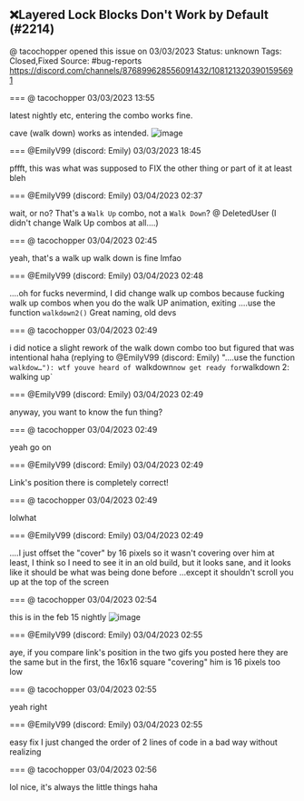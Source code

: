 ## ❌Layered Lock Blocks Don't Work by Default (#2214)
@ tacochopper opened this issue on 03/03/2023
Status: unknown
Tags: Closed,Fixed
Source: #bug-reports https://discord.com/channels/876899628556091432/1081213203901595691


=== @ tacochopper 03/03/2023 13:55

latest nightly etc, entering the combo works fine.

cave (walk down) works as intended.
![image](https://cdn.discordapp.com/attachments/1081213203901595691/1081213204438462516/zelda_AeUcxiR3kW.gif?ex=65eb18c3&is=65d8a3c3&hm=6ea1bad64d9413911dbf02608404b49aa2710f236cafc82066febf9764df6f9a&)

=== @EmilyV99 (discord: Emily) 03/03/2023 18:45

pffft, this was what was supposed to FIX the other thing
or part of it at least
bleh

=== @EmilyV99 (discord: Emily) 03/04/2023 02:37

wait, or no?
That's a `Walk Up` combo, not a `Walk Down`?
@ DeletedUser
(I didn't change Walk Up combos at all....)

=== @ tacochopper 03/04/2023 02:45

yeah, that's a walk up
walk down is fine lmfao

=== @EmilyV99 (discord: Emily) 03/04/2023 02:48

....oh
for fucks
nevermind, I did change walk up combos
because fucking
walk up combos
when you do the walk UP animation, exiting
....use the function `walkdown2()`
Great naming, old devs

=== @ tacochopper 03/04/2023 02:49

i did notice a slight rework of the walk down combo too but figured that was intentional haha
(replying to @EmilyV99 (discord: Emily) "....use the function `walkdow…"): wtf
youve heard of `walkdown` now get ready for `walkdown 2: walking up`

=== @EmilyV99 (discord: Emily) 03/04/2023 02:49

anyway, you want to know the fun thing?

=== @ tacochopper 03/04/2023 02:49

yeah go on

=== @EmilyV99 (discord: Emily) 03/04/2023 02:49

Link's position there is completely correct!

=== @ tacochopper 03/04/2023 02:49

lolwhat

=== @EmilyV99 (discord: Emily) 03/04/2023 02:49

....I just offset the "cover" by 16 pixels
so it wasn't covering over him
at least, I think so
I need to see it in an old build, but it looks sane, and it looks like it should be what was being done before
...except it shouldn't scroll you up at the top of the screen

=== @ tacochopper 03/04/2023 02:54

this is in the feb 15 nightly
![image](https://cdn.discordapp.com/attachments/1081213203901595691/1081409389442904064/zelda_3ndKj0m8S6.gif?ex=65ebcf7a&is=65d95a7a&hm=147f15687c174afbadf39b7a1fbcec3604470bc9f0498dd41f606ffd81701fc6&)

=== @EmilyV99 (discord: Emily) 03/04/2023 02:55

aye, if you compare link's position in the two gifs you posted here
they are the same
but in the first, the 16x16 square "covering" him is 16 pixels too low

=== @ tacochopper 03/04/2023 02:55

yeah right

=== @EmilyV99 (discord: Emily) 03/04/2023 02:55

easy fix
I just changed the order of 2 lines of code in a bad way without realizing

=== @ tacochopper 03/04/2023 02:56

lol nice, it's always the little things haha
